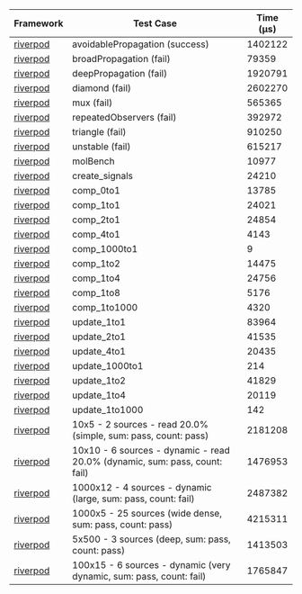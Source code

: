 | Framework | Test Case | Time (μs) |
| --- | --- | --- |
| [riverpod](https://github.com/rrousselGit/riverpod) | avoidablePropagation (success) | 1402122 |
| [riverpod](https://github.com/rrousselGit/riverpod) | broadPropagation (fail) | 79359 |
| [riverpod](https://github.com/rrousselGit/riverpod) | deepPropagation (fail) | 1920791 |
| [riverpod](https://github.com/rrousselGit/riverpod) | diamond (fail) | 2602270 |
| [riverpod](https://github.com/rrousselGit/riverpod) | mux (fail) | 565365 |
| [riverpod](https://github.com/rrousselGit/riverpod) | repeatedObservers (fail) | 392972 |
| [riverpod](https://github.com/rrousselGit/riverpod) | triangle (fail) | 910250 |
| [riverpod](https://github.com/rrousselGit/riverpod) | unstable (fail) | 615217 |
| [riverpod](https://github.com/rrousselGit/riverpod) | molBench | 10977 |
| [riverpod](https://github.com/rrousselGit/riverpod) | create_signals | 24210 |
| [riverpod](https://github.com/rrousselGit/riverpod) | comp_0to1 | 13785 |
| [riverpod](https://github.com/rrousselGit/riverpod) | comp_1to1 | 24021 |
| [riverpod](https://github.com/rrousselGit/riverpod) | comp_2to1 | 24854 |
| [riverpod](https://github.com/rrousselGit/riverpod) | comp_4to1 | 4143 |
| [riverpod](https://github.com/rrousselGit/riverpod) | comp_1000to1 | 9 |
| [riverpod](https://github.com/rrousselGit/riverpod) | comp_1to2 | 14475 |
| [riverpod](https://github.com/rrousselGit/riverpod) | comp_1to4 | 24756 |
| [riverpod](https://github.com/rrousselGit/riverpod) | comp_1to8 | 5176 |
| [riverpod](https://github.com/rrousselGit/riverpod) | comp_1to1000 | 4320 |
| [riverpod](https://github.com/rrousselGit/riverpod) | update_1to1 | 83964 |
| [riverpod](https://github.com/rrousselGit/riverpod) | update_2to1 | 41535 |
| [riverpod](https://github.com/rrousselGit/riverpod) | update_4to1 | 20435 |
| [riverpod](https://github.com/rrousselGit/riverpod) | update_1000to1 | 214 |
| [riverpod](https://github.com/rrousselGit/riverpod) | update_1to2 | 41829 |
| [riverpod](https://github.com/rrousselGit/riverpod) | update_1to4 | 20119 |
| [riverpod](https://github.com/rrousselGit/riverpod) | update_1to1000 | 142 |
| [riverpod](https://github.com/rrousselGit/riverpod) | 10x5 - 2 sources - read 20.0% (simple, sum: pass, count: pass) | 2181208 |
| [riverpod](https://github.com/rrousselGit/riverpod) | 10x10 - 6 sources - dynamic - read 20.0% (dynamic, sum: pass, count: fail) | 1476953 |
| [riverpod](https://github.com/rrousselGit/riverpod) | 1000x12 - 4 sources - dynamic (large, sum: pass, count: fail) | 2487382 |
| [riverpod](https://github.com/rrousselGit/riverpod) | 1000x5 - 25 sources (wide dense, sum: pass, count: pass) | 4215311 |
| [riverpod](https://github.com/rrousselGit/riverpod) | 5x500 - 3 sources (deep, sum: pass, count: pass) | 1413503 |
| [riverpod](https://github.com/rrousselGit/riverpod) | 100x15 - 6 sources - dynamic (very dynamic, sum: pass, count: fail) | 1765847 |
